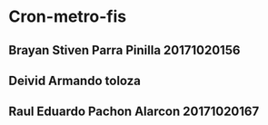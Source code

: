 # Cron-metro-fis
## Brayan Stiven Parra Pinilla 20171020156
## Deivid Armando toloza
## Raul Eduardo Pachon Alarcon 20171020167
